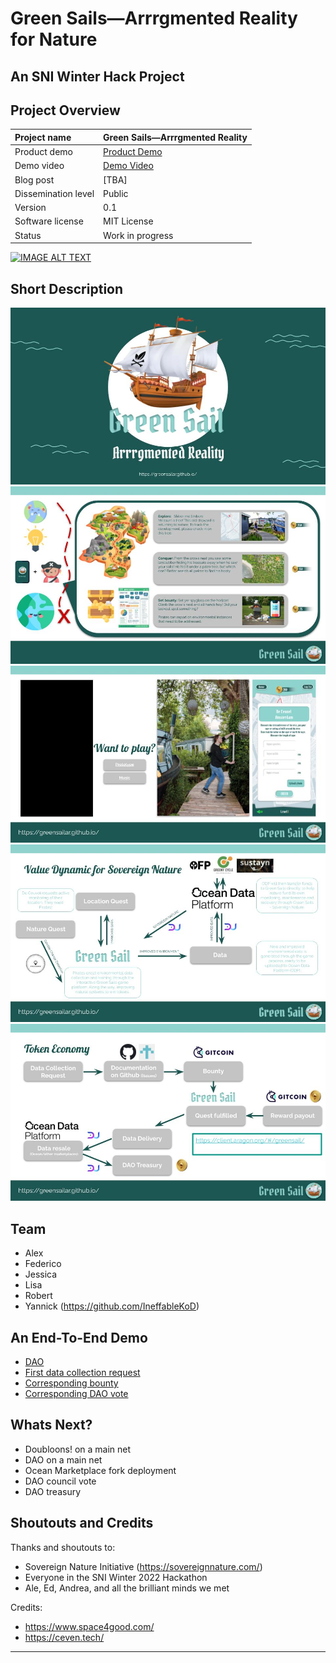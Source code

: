 # Green Sails—Arrrgmented Reality for Nature

## An SNI Winter Hack Project

## Project Overview

| Project name        | Green Sails—Arrrgmented Reality                                    |
| :------------------ | ------------------------------------------------------------ |
| Product demo        | [Product Demo](https://www.figma.com/proto/i4BTI7grpM6qtRG0x7snvL/Green-Sail---Space4Good?node-id=23%3A239&scaling=scale-down&page-id=0%3A1&starting-point-node-id=2%3A22&show-proto-sidebar=1)                                |
| Demo video          | [Demo Video](https://www.youtube.com/watch?v=tK3G8Lu7N3g)                  |
| Blog post          | [TBA]                  |
| Dissemination level | Public                                                       |
| Version             | 0.1                                                          |
| Software license    | MIT License                                                  |
| Status              | Work in progress                                              |

[![IMAGE ALT TEXT](http://img.youtube.com/vi/tK3G8Lu7N3g/0.jpg)](http://www.youtube.com/watch?v=tK3G8Lu7N3g "Green Sail Demo")

## Short Description

![Presentation Slide 1](img/slide1.jpg "Slide 1")
![Presentation Slide 2](img/slide2.jpg "Slide 2")
![Presentation Slide 3](img/slide3.jpg "Slide 3")
![Presentation Slide 4](img/slide4.jpg "Slide 4")
![Presentation Slide 5](img/slide5.jpg "Slide 5")


## Team 

- Alex
- Federico
- Jessica
- Lisa
- Robert
- Yannick (https://github.com/IneffableKoD)


## An End-To-End Demo

- [DAO](https://client.aragon.org/#/greensail/)
- [First data collection request](https://github.com/greensailAR/SNIwinterhack/issues/2)
- [Corresponding bounty](https://gitcoin.co/issue/greensailar/sniwinterhack/2/100027600)
- [Corresponding DAO vote](https://client.aragon.org/#/greensail/0x71f8045034f0f4a57f46814df7983b4b27339ce6/vote/2/)

## Whats Next?

- Doubloons! on a main net
- DAO on a main net
- Ocean Marketplace fork deployment
- DAO council vote
- DAO treasury

## Shoutouts and Credits

Thanks and shoutouts to:

- Sovereign Nature Initiative (https://sovereignnature.com/)
- Everyone in the SNI Winter 2022 Hackathon
- Ale, Ed, Andrea, and all the brilliant minds we met

Credits: 

- https://www.space4good.com/
- https://ceven.tech/


------
